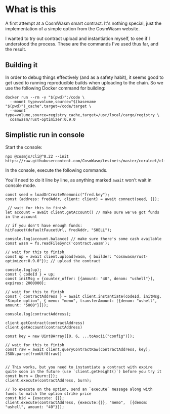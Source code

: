 # What is this

A first attempt at a CosmWasm smart contract. It's nothing special, just the implementation of a simple option from the CosmWasm website.

I wanted to try out contract upload and instantiation myself, to see if I understood the process. These are the commands I've used thus far, and the result. 

## Building it

In order to debug things effectively (and as a safety habit), it seems good to get used to running reproducible builds when uploading to the chain. So we use the following Docker command for building:

```
docker run --rm -v "$(pwd)":/code \
  --mount type=volume,source="$(basename "$(pwd)")_cache",target=/code/target \
  --mount type=volume,source=registry_cache,target=/usr/local/cargo/registry \
  cosmwasm/rust-optimizer:0.9.0
```

## Simplistic run in console

Start the console:

```
npx @cosmjs/cli@^0.22 --init https://raw.githubusercontent.com/CosmWasm/testnets/master/coralnet/cli_helper.ts 
```

In the console, execute the following commands. 

You'll need to do it line by line, as anything marked `await` won't wait in console mode. 

```
const seed = loadOrCreateMnemonic("fred.key");
const {address: fredAddr, client: client} = await connect(seed, {});

 // wait for this to finish 
let account = await client.getAccount() // make sure we've got funds in the account

// if you don't have enough funds:
hitFaucet(defaultFaucetUrl, fredAddr, "SHELL");

console.log(account.balance) // make sure there's some cash available
const wasm = fs.readFileSync('contract.wasm');

// wait for this to finish 
const up = await client.upload(wasm, { builder: "cosmwasm/rust-optimizer:0.9.0"}); // upload the contract

console.log(up);
const { codeId } = up;
const initMsg = {counter_offer: [{amount: "40", denom: "ushell"}], expires: 2000000};

// wait for this to finish 
const { contractAddress } = await client.instantiate(codeId, initMsg, "Simple option", { memo: "memo", transferAmount: [{denom: "ushell", amount: "5000"}]});

console.log(contractAddress);

client.getContract(contractAddress)
client.getAccount(contractAddress)

const key = new Uint8Array([0, 6, ...toAscii("config")]);

// wait for this to finish 
const raw = await client.queryContractRaw(contractAddress, key);
JSON.parse(fromUtf8(raw))


// This works, but you need to instantiate a contract with expire quite soon in the future (use `client.getHeight()`) before you try it
const burn = {burn:{}};
client.execute(contractAddress, burn);

// To execute on the option, send an `execute` message along with funds to match the option strike price
const bid = {execute: {}};
client.execute(contractAddress, {execute:{}}, "memo",  [{denom: "ushell", amount: "40"}]);
```


